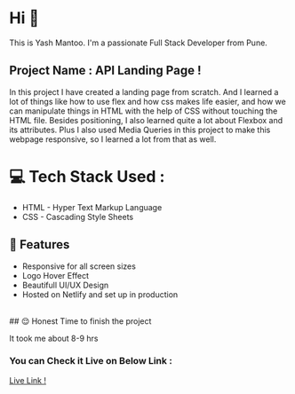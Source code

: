 # Hi 👋 
This is Yash Mantoo. 
I'm a passionate Full Stack Developer from Pune.

## Project Name : **API Landing Page !**

In this project I have created a landing page from scratch. And I learned a lot of things like how to use flex and how css makes life easier, and how we can manipulate things in HTML with the help of CSS without touching the HTML file. Besides positioning, I also learned quite a lot about Flexbox and its attributes. Plus I also used Media Queries in this project to make this webpage responsive, so I learned a lot from that as well.
</br>

# 💻 Tech Stack Used :

  - HTML - Hyper Text Markup Language
  - CSS  - Cascading Style Sheets

## 📝 Features

- Responsive for all screen sizes
- Logo Hover Effect
- Beautifull UI/UX Design
- Hosted on Netlify and set up in production
</br>
## 😌 Honest Time to finish the project

It took me about 8-9 hrs

### You can Check it Live on Below Link :

[Live Link !](https://apicategory.netlify.app/)
